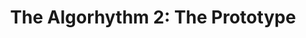 ---
layout: playlist
title: "The Algorhythm 2: The Prototype"
songs: [
    damp,
    bass-and-piano,    
    humble,
    cymaprodz,
    the-upset
]
---